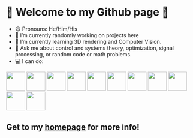 # 👾 Welcome to my Github page 👾

- 😄 Pronouns: He/Him/His
- 🔭 I’m currently randomly working on projects here 
- 🌱 I’m currently learning 3D rendering and Computer Vision.
- 💬 Ask me about control and systems theory, optimization, signal processing, or random code or math problems.
- 💻 I can do:

 <img width=50px src="https://cdn.jsdelivr.net/gh/devicons/devicon/icons/arduino/arduino-original-wordmark.svg" /> <img width=50px src="https://cdn.jsdelivr.net/gh/devicons/devicon/icons/c/c-original.svg" /> <img width=50px src="https://cdn.jsdelivr.net/gh/devicons/devicon/icons/csharp/csharp-original.svg" /> <img width=50px src="https://cdn.jsdelivr.net/gh/devicons/devicon/icons/css3/css3-original.svg" /> <img width=50px src="https://cdn.jsdelivr.net/gh/devicons/devicon/icons/html5/html5-original.svg" /> <img width=50px src="https://cdn.jsdelivr.net/gh/devicons/devicon/icons/java/java-original.svg" /> <img width=50px src="https://cdn.jsdelivr.net/gh/devicons/devicon/icons/javascript/javascript-original.svg" /> <img width=50px src="https://cdn.jsdelivr.net/gh/devicons/devicon/icons/julia/julia-original.svg" /> <img width=50px src="https://cdn.jsdelivr.net/gh/devicons/devicon/icons/labview/labview-original-wordmark.svg" />  <img width=50px src="https://cdn.jsdelivr.net/gh/devicons/devicon/icons/matlab/matlab-original.svg" /> <img width=50px src="https://cdn.jsdelivr.net/gh/devicons/devicon/icons/python/python-original-wordmark.svg" />                   
          
## Get to my [homepage](http://egidioln.github.io/) for more info!

<!--
**egidioln/egidioln** is a ✨ _special_ ✨ repository because its `README.md` (this file) appears on your GitHub profile.

Here are some ideas to get you started:

- 🔭 I’m currently working on ...
- 🌱 I’m currently learning ...
- 👯 I’m looking to collaborate on ...
- 🤔 I’m looking for help with ...
- 💬 Ask me about ...
- 📫 How to reach me: ...
- ⚡ Fun fact: ...
-->
